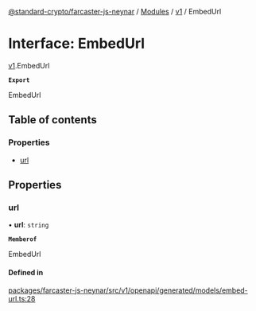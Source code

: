 [@standard-crypto/farcaster-js-neynar](../README.md) / [Modules](../modules.md) / [v1](../modules/v1.md) / EmbedUrl

# Interface: EmbedUrl

[v1](../modules/v1.md).EmbedUrl

**`Export`**

EmbedUrl

## Table of contents

### Properties

- [url](v1.EmbedUrl.md#url)

## Properties

### url

• **url**: `string`

**`Memberof`**

EmbedUrl

#### Defined in

[packages/farcaster-js-neynar/src/v1/openapi/generated/models/embed-url.ts:28](https://github.com/standard-crypto/farcaster-js/blob/main/packages/farcaster-js-neynar/src/v1/openapi/generated/models/embed-url.ts#L28)
